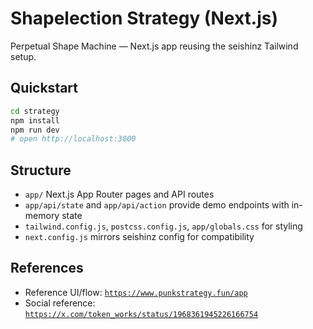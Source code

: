 # Shapelection Strategy (Next.js)

Perpetual Shape Machine — Next.js app reusing the seishinz Tailwind setup.

## Quickstart

```bash
cd strategy
npm install
npm run dev
# open http://localhost:3000
```

## Structure

- `app/` Next.js App Router pages and API routes
- `app/api/state` and `app/api/action` provide demo endpoints with in-memory state
- `tailwind.config.js`, `postcss.config.js`, `app/globals.css` for styling
- `next.config.js` mirrors seishinz config for compatibility

## References

- Reference UI/flow: [`https://www.punkstrategy.fun/app`](https://www.punkstrategy.fun/app)
- Social reference: [`https://x.com/token_works/status/1968361945226166754`](https://x.com/token_works/status/1968361945226166754) 